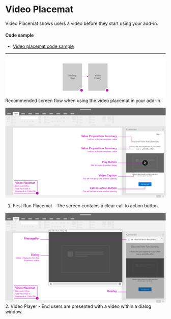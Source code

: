 # Video Placemat

Video Placemat shows users a video before they start using your add-in.

#### Code sample
* [Video placemat code sample](../templates/first-run/video-placemat)

***

![Video Placemat - Flowchart](../images/videoPlacemat_flow.png)
Recommended screen flow when using the video placemat in your add-in. 

![Video Placemat - Specifications for desktop task pane](../images/videoPlacemat_taskPaneCallouts.png)
1. First Run Placemat - The screen contains a clear call to action button.


![Video Placemat - Specifications for desktop task pane](../images/videoPlacemat_taskPaneCallouts2.png)
2. Video Player - End users are presented with a video within a dialog window. 

